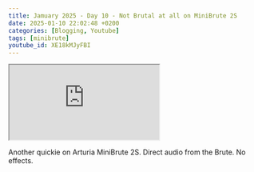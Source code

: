 ```yaml
---
title: Jamuary 2025 - Day 10 - Not Brutal at all on MiniBrute 2S
date: 2025-01-10 22:02:48 +0200
categories: [Blogging, Youtube]
tags: [minibrute]
youtube_id: XE18kMJyFBI
---
```



<div class="embed-responsive embed-responsive-16by9" >
    <iframe class="embed-responsive-item"  src="https://www.youtube.com/embed/{{ page.youtube_id }}"></iframe>
</div>

Another quickie on Arturia MiniBrute 2S. Direct audio from the Brute. No effects.
